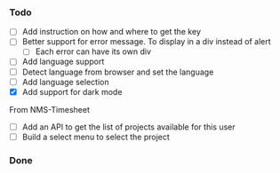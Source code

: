 ### Todo

 - [ ] Add instruction on how and where to get the key
 - [ ] Better support for error message. To display in a div instead of alert
	- [ ] Each error can have its own div
 - [ ] Add language support
  - [ ] Detect language from browser and set the language
  - [ ] Add language selection
 - [x] Add support for dark mode

From NMS-Timesheet
 - [ ] Add an API to get the list of projects available for this user
 - [ ] Build a select menu to select the project

### Done
